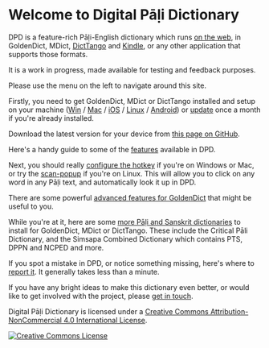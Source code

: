 # Welcome to Digital Pāḷi Dictionary

DPD is a feature-rich Pāḷi-English dictionary which runs <a href='https://dpdict.net' target='_blank'>on the web</a>, in GoldenDict, MDict, [DictTango](install_android_dicttango.md) and [Kindle](kindle.md), or any other application that supports those formats.

It is a work in progress, made available for testing and feedback purposes.

Please use the menu on the left to navigate around this site.

Firstly, you need to get GoldenDict, MDict or DictTango installed and setup on your machine ([Win](install_win.md) / [Mac](install_mac.md) / [iOS](install_ios.md) / [Linux](install_linux.md) / [Android](install_android_dicttango.md)) or [update](update.md) once a month if you're already installed.

Download the latest version for your device from [this page on GitHub](https://github.com/digitalpalidictionary/dpd-db/releases/latest).

Here's a handy guide to some of the [features](features.md) available in DPD. 

Next, you should really [configure the hotkey](setup_hotkey.md) if you're on Windows or Mac, or try the [scan-popup](setup_scan_popup.md) if you're on Linux. This will allow you to click on any word in any Pāḷi text, and automatically look it up in DPD.

There are some powerful [advanced features for GoldenDict](setup_advanced.md) that might be useful to you.

While you're at it, here are some [more Pāḷi and Sanskrit dictionaries](https://github.com/digitalpalidictionary/dpd-db/tree/main/exporter/other_dictionaries) to install for GoldenDict, MDict or DictTango. These include the Critical Pāli Dictionary, and the Simsapa Combined Dictionary which contains PTS, DPPN and NCPED and more.

If you spot a mistake in DPD, or notice something missing, here's where to [report it](https://docs.google.com/forms/d/e/1FAIpQLSf9boBe7k5tCwq7LdWgBHHGIPVc4ROO5yjVDo1X5LDAxkmGWQ/viewform?usp=pp_url&entry.1433863141=digitalpalidictionary.github.io). It generally takes less than a minute. 

If you have any bright ideas to make this dictionary even better, or would like to get involved with the project, please [get in touch](contact.md).

Digital Pāḷi Dictionary is licensed under a [Creative Commons Attribution-NonCommercial 4.0 International License](http://creativecommons.org/licenses/by-nc/4.0/).

<a rel="license" href="http://creativecommons.org/licenses/by-nc/4.0/"><img alt="Creative Commons License" style="border-width:0" src="https://i.creativecommons.org/l/by-nc/4.0/88x31.png" /></a><br />


